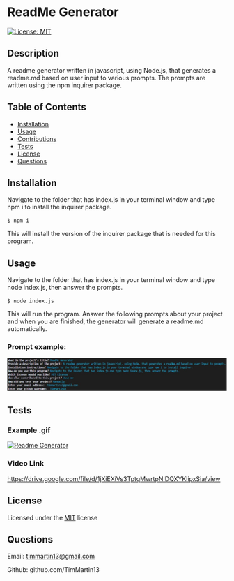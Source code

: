 # ReadMe Generator
  
  [![License: MIT](https://img.shields.io/badge/License-MIT-yellow.svg)](https://opensource.org/licenses/MIT)

  ## Description

  A readme generator written in javascript, using Node.js, that generates a readme.md based on user input to various prompts.  The prompts are written using the npm inquirer package.

  
  ## Table of Contents
  
  * [Installation](#installation)
  * [Usage](#usage)
  * [Contributions](#contributions)
  * [Tests](#tests)
  * [License](#license)
  * [Questions](#questions)
  
  
  
  ## Installation

  Navigate to the folder that has index.js in your terminal window and type npm i to install the inquirer package.

  ```
  $ npm i
  ```
  This will install the version of the inquirer package that is needed for this program.


  
  ## Usage

  Navigate to the folder that has index.js in your terminal window and type node index.js, then answer the prompts.

  ```
  $ node index.js
  ```  
  This will run the program. Answer the following prompts about your project and when you are finished, the generator will generate a readme.md automatically.

  ### Prompt example:
  ![prompts example](./assets/images/prompts.jpg)

  
  
  ## Tests

  ### Example .gif
  [![Readme Generator](./assets/images/readmeGenerator.gif)](https://drive.google.com/file/d/1jXiEXiVs3TptqMwrtpNIDQXYKlipxSia/view "Readme Generator")
  
  ### Video Link

  https://drive.google.com/file/d/1jXiEXiVs3TptqMwrtpNIDQXYKlipxSia/view


  ## License

Licensed under the [MIT](https://choosealicense.com/licenses/mit/) license 

  
  
  ## Questions

  Email: timmartin13@gmail.com

  Github: github.com/TimMartin13

